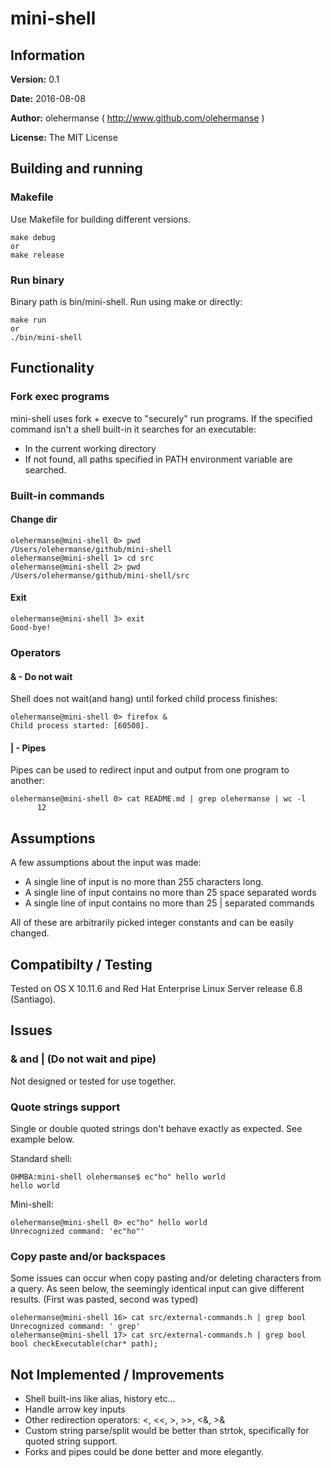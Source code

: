 # mini-shell

## Information
**Version:** 0.1

**Date:** 2016-08-08

**Author:** olehermanse ( http://www.github.com/olehermanse )

**License:** The MIT License

## Building and running
### Makefile
Use Makefile for building different versions.
```
make debug
or
make release
```
### Run binary
Binary path is bin/mini-shell. Run using make or directly:
```
make run
or
./bin/mini-shell
```

## Functionality
### Fork exec programs
mini-shell uses fork + execve to "securely" run programs. If the specified command isn't a shell built-in it searches for an executable:
* In the current working directory
* If not found, all paths specified in PATH environment variable are searched.
### Built-in commands
#### Change dir
```
olehermanse@mini-shell 0> pwd
/Users/olehermanse/github/mini-shell
olehermanse@mini-shell 1> cd src
olehermanse@mini-shell 2> pwd
/Users/olehermanse/github/mini-shell/src
```
#### Exit
```
olehermanse@mini-shell 3> exit
Good-bye!
```
### Operators
#### & - Do not wait
Shell does not wait(and hang) until forked child process finishes:
```
olehermanse@mini-shell 0> firefox &
Child process started: [60508].
```
#### | - Pipes
Pipes can be used to redirect input and output from one program to another:
```
olehermanse@mini-shell 0> cat README.md | grep olehermanse | wc -l
      12
```

## Assumptions
A few assumptions about the input was made:
* A single line of input is no more than 255 characters long.
* A single line of input contains no more than 25 space separated words
* A single line of input contains no more than 25 | separated commands

All of these are arbitrarily picked integer constants and can be easily changed.

## Compatibilty / Testing
Tested on OS X 10.11.6 and Red Hat Enterprise Linux Server release 6.8 (Santiago).

## Issues
### & and | (Do not wait and pipe)
Not designed or tested for use together.

### Quote strings support
Single or double quoted strings don't behave exactly as expected. See example below.

Standard shell:
```
OHMBA:mini-shell olehermanse$ ec"ho" hello world
hello world
```
Mini-shell:
```
olehermanse@mini-shell 0> ec"ho" hello world
Unrecognized command: 'ec"ho"'
```
### Copy paste and/or backspaces
Some issues can occur when copy pasting and/or deleting characters from a query. As seen below, the seemingly identical input can give different results. (First was pasted, second was typed)

```
olehermanse@mini-shell 16> cat src/external-commands.h | grep bool
Unrecognized command: ' grep'
olehermanse@mini-shell 17> cat src/external-commands.h | grep bool
bool checkExecutable(char* path);
```
## Not Implemented / Improvements
* Shell built-ins like alias, history etc...
* Handle arrow key inputs
* Other redirection operators: <, <<, >, >>, <&, >&
* Custom string parse/split would be better than strtok, specifically for quoted string support.
* Forks and pipes could be done better and more elegantly.
